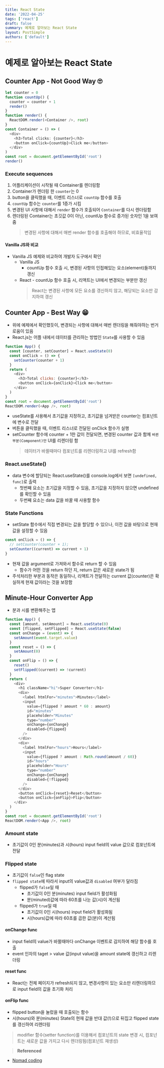 ```yaml
---
title: React State
date: '2022-04-25'
tags: ['react']
draft: false
summary: 예제로 알아보는 React State
layout: PostSimple
authors: ['default']
---
```


# 예제로 알아보는 React State

## Counter App - Not Good Way 🙄

```javascript
let counter = 0
function countUp() {
  counter = counter + 1
  render()
}
function render() {
  ReactDOM.render(<Container />, root)
}
const Container = () => (
  <div>
    <h3>Total clicks: {counter}</h3>
    <button onClick={countUp}>Click me</button>
  </div>
)
const root = document.getElementById('root')
render()
```

### Execute sequences

1. 어플리케이션이 시작될 때 Container를 렌더링함
2. Container가 렌더링 한 `counter`는 0
3. button을 클릭했을 때, 이벤트 리스너로 `countUp` 함수를 호출
4. `countUp` 함수는 `counter`를 1증가 시킴
5. 변경된 UI 사항에 대해서 `render` 함수가 호출되어 `Container`를 다시 렌더링함
6. 렌더링된 Container는 초깃값 0이 아닌, countUp 함수로 증가된 숫자인 1을 보여줌
   > 변경된 사항에 대해서 매번 render 함수를 호출해야 하므로, 비효율적임

#### Vanilla JS와 비교

- Vanilla JS 예제와 비교하여 개발자 도구에서 확인
  - Vanilla JS
    - countUp 함수 호출 시, 변경된 사항의 인접해있는 요소(element)들까지 갱신
  - React - countUp 함수 호출 시, 리액트는 UI에서 변경되는 부분만 갱신
    > React는 변경된 사항에 모든 요소를 갱신하지 않고, 해당되는 요소만 감지하여 갱신

## Counter App - Best Way 😁

- 위에 예제에서 확인했듯이, 변경되는 사항에 대해서 매번 렌더링을 해줘야하는 번거로움이 있음
- React.js는 어플 내에서 데이터를 관리하는 방법인 `State`를 사용할 수 있음

```javascript
function App() {
  const [counter, setCounter] = React.useState(0)
  const onClick = () => {
    setCounter(counter + 1)
  }
  return (
    <div>
      <h3>Total clicks: {counter}</h3>
      <button onClick={onClick}>Click me</button>
    </div>
  )
}
const root = document.getElementById('root')
ReactDOM.render(<App />, root)
```

- useState를 사용해서 초기값을 지정하고, 초기값을 넘겨받은 counter는 컴포넌트에 변수로 전달
- 버튼을 클릭했을 때, 이벤트 리스너로 전달된 onClick 함수가 실행
- setCounter 함수에 counter + 1한 값이 전달되면, 변경된 counter 값과 함께 `바뀐 부분(Component)만` UI를 리렌더링 함
  > 데이터가 바뀔때마다 컴포넌트를 리렌더링하고 UI를 refresh함

### React.useState()

- data 변수에 할당되는 React.useState()를 console.log에서 보면 `[undefined, func]`로 출력
  - 첫번째 요소는 초기값을 지정할 수 있음, 초기값을 지정하지 않으면 undefined를 확인할 수 있음
  - 두번째 요소는 data 값을 바꿀 때 사용할 함수

### State Functions

- setState 함수에서 직접 변경되는 값을 할당할 수 있으나, 이전 값을 바탕으로 현재 값을 설정할 수 있음

```javascript
const onClick = () => {
  // setCounter(counter + 1);
  setCounter((current) => current + 1)
}
```

- 현재 값을 argument로 가져와서 함수로 return 할 수 있음
  - 함수가 어떤 것을 return 하던 지, return 값은 새로운 state가 됨
- 주석처리한 부분과 동작은 동일하나, 리액트가 전달하는 current 값(counter)은 확실하게 현재 값이라는 것을 보장함

## Minute-Hour Converter App

- 분과 시를 변환해주는 앱

```javascript
function App() {
  const [amount, setAmount] = React.useState(0)
  const [flipped, setFlipped] = React.useState(false)
  const onChange = (event) => {
    setAmount(event.target.value)
  }
  const reset = () => {
    setAmount(0)
  }
  const onFlip = () => {
    reset()
    setFlipped((current) => !current)
  }
  return (
    <div>
      <h1 className="hi">Super Converter</h1>
      <div>
        <label htmlFor="minutes">Minutes</label>
        <input
          value={flipped ? amount * 60 : amount}
          id="minutes"
          placeholder="Minutes"
          type="number"
          onChange={onChange}
          disabled={flipped}
        />
      </div>
      <div>
        <label htmlFor="hours">Hours</label>
        <input
          value={flipped ? amount : Math.round(amount / 60)}
          id="hours"
          placeholder="Hours"
          type="number"
          onChange={onChange}
          disabled={!flipped}
        />
      </div>
      <button onClick={reset}>Reset</button>
      <button onClick={onFlip}>Flip</button>
    </div>
  )
}
const root = document.getElementById('root')
ReactDOM.render(<App />, root)
```

### Amount state

- 초기값이 0인 분(minutes)과 시(hours) input field의 value 값으로 컴포넌트에 전달

### Flipped state

- 초기값이 `false`인 flag state
- `flipped state`에 따라서 input의 value값과 `disabled` 여부가 달라짐
  - flipped가 `false`일 때
    - 초기값이 0인 분(minutes) input field가 활성화됨
    - 분(minuted)값에 따라 60초를 나눈 값(시)이 계산됨
  - flipped가 `true`일 때
    - 초기값이 0인 시(hours) input field가 활성화됨
    - 시(hours)값에 따라 60초를 곱한 값(분)이 계산됨

#### onChange func

- input field의 value가 바뀔때마다 onChange 이벤트로 감지하여 해당 함수를 호출
- event 인자의 taget > value 값(input value)을 amount state에 갱신하고 리렌더링

#### reset func

- React는 전체 페이지가 refresh되지 않고, 변경사항이 있는 요소만 리렌더링하므로 input field의 값을 초기화 처리

#### onFlip func

- flipped button을 눌렀을 때 호출되는 함수
- 시(hours)와 분(minutes) State의 현재 값을 반대 값(!)으로 뒤집고 flipped state를 갱신하여 리렌더링

> modifier 함수(setter function)를 이용해서 컴포넌트의 state 변경 시, 컴포넌트는 새로운 값을 가지고 다시 렌더링됨(컴포넌트 재생성)

> **Referenced**

- [Nomad coding](https://nomadcoders.co/react-for-beginners)
